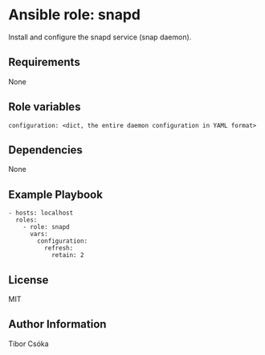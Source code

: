 Ansible role: snapd
=========

Install and configure the snapd service (snap daemon).

Requirements
------------

None

Role variables
--------------

    configuration: <dict, the entire daemon configuration in YAML format>

Dependencies
------------

None

Example Playbook
----------------

    - hosts: localhost
      roles:
        - role: snapd
          vars:
            configuration:
              refresh:
                retain: 2

License
-------

MIT

Author Information
------------------

Tibor Csóka
